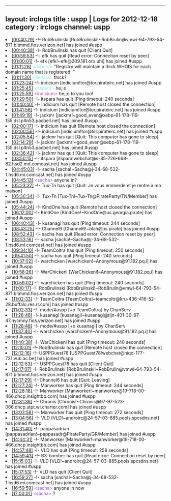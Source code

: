 
---
layout: irclogs
title : uspp | Logs for 2012-12-18
category : irclogs
channel: uspp
---
<li class="logitem"><a href="#00:40:29" name="00:40:29" class="time">[00:40:29]</a> -!- <span class="join">RobBrulinski</span> [RobBrulinski!~RobBrulin@vmwi-64-793-54-871.bltmmd.fios.verizon.net] has joined #uspp </li>
<li class="logitem"><a href="#00:40:38" name="00:40:38" class="time">[00:40:38]</a> -!- <span class="quit">RobBrulinski</span> has quit [Client Quit] </li>
<li class="logitem"><a href="#00:59:53" name="00:59:53" class="time">[00:59:53]</a> -!- <span class="quit">efk</span> has quit [Read error: Connection reset by peer] </li>
<li class="logitem"><a href="#01:00:01" name="01:00:01" class="time">[01:00:01]</a> -!- <span class="join">efk</span> [efk!~efk@209.181.orx.uhi] has joined #uspp </li>
<li class="logitem"><a href="#01:11:26" name="01:11:26" class="time">[01:11:26]</a> <span class="person" style="color:#7deee6">&lt;itspara&gt;</span> "Registry will maintain a thick WHOIS for each domain name that is registered. " </li>
<li class="logitem"><a href="#01:11:30" name="01:11:30" class="time">[01:11:30]</a> <span class="person" style="color:#7deee6">&lt;itspara&gt;</span> thick? </li>
<li class="logitem"><a href="#01:23:24" name="01:23:24" class="time">[01:23:24]</a> -!- <span class="join">indicium</span> [indicium!tor@tor.pirateirc.net] has joined #uspp </li>
<li class="logitem"><a href="#01:25:45" name="01:25:45" class="time">[01:25:45]</a> <span class="person" style="color:#7deee6">&lt;itspara&gt;</span> he;;o </li>
<li class="logitem"><a href="#01:25:59" name="01:25:59" class="time">[01:25:59]</a> <span class="person" style="color:#ce429e">&lt;indicium&gt;</span> he;;o to you too! </li>
<li class="logitem"><a href="#01:29:50" name="01:29:50" class="time">[01:29:50]</a> -!- <span class="quit">itspara</span> has quit [Ping timeout: 240 seconds] </li>
<li class="logitem"><a href="#01:40:40" name="01:40:40" class="time">[01:40:40]</a> -!- <span class="quit">indicium</span> has quit [Remote host closed the connection] </li>
<li class="logitem"><a href="#01:41:56" name="01:41:56" class="time">[01:41:56]</a> -!- <span class="join">indicium</span> [indicium!tor@tor.pirateirc.net] has joined #uspp </li>
<li class="logitem"><a href="#01:49:19" name="01:49:19" class="time">[01:49:19]</a> -!- <span class="join">jackmr</span> [jackmr!~good_even@xebp-61-178-119-155.dsl.pltn53.pacbell.net] has joined #uspp </li>
<li class="logitem"><a href="#02:00:17" name="02:00:17" class="time">[02:00:17]</a> -!- <span class="quit">indicium</span> has quit [Remote host closed the connection] </li>
<li class="logitem"><a href="#02:00:56" name="02:00:56" class="time">[02:00:56]</a> -!- <span class="join">indicium</span> [indicium!tor@tor.pirateirc.net] has joined #uspp </li>
<li class="logitem"><a href="#02:05:54" name="02:05:54" class="time">[02:05:54]</a> -!- <span class="quit">jackmr</span> has quit [Quit: This computer has gone to sleep] </li>
<li class="logitem"><a href="#02:14:29" name="02:14:29" class="time">[02:14:29]</a> -!- <span class="join">jackmr</span> [jackmr!~good_even@xebp-61-178-119-155.dsl.pltn53.pacbell.net] has joined #uspp </li>
<li class="logitem"><a href="#02:36:42" name="02:36:42" class="time">[02:36:42]</a> -!- <span class="quit">jackmr</span> has quit [Quit: This computer has gone to sleep] </li>
<li class="logitem"><a href="#03:50:15" name="03:50:15" class="time">[03:50:15]</a> -!- <span class="join">itspara</span> [itspara!webchat@s-85-726-668-82.hsd2.md.comcast.net] has joined #uspp </li>
<li class="logitem"><a href="#04:45:03" name="04:45:03" class="time">[04:45:03]</a> -!- <span class="join">sacha</span> [sacha!~Sacha@j-34-68-532-1.hsd6.mi.comcast.net] has joined #uspp </li>
<li class="logitem"><a href="#04:45:13" name="04:45:13" class="time">[04:45:13]</a> <span class="person" style="color:#954ef2">&lt;sacha&gt;</span> anyone in? </li>
<li class="logitem"><a href="#05:23:37" name="05:23:37" class="time">[05:23:37]</a> -!- <span class="quit">Tux-Tn</span> has quit [Quit: Je vous emmerde et je rentre à ma maison] </li>
<li class="logitem"><a href="#05:30:34" name="05:30:34" class="time">[05:30:34]</a> -!- <span class="join">Tux-Tn</span> [Tux-Tn!~Tux-Tn@PirateParty/TN/Member] has joined #uspp </li>
<li class="logitem"><a href="#05:44:24" name="05:44:24" class="time">[05:44:24]</a> -!- <span class="quit">KindOne</span> has quit [Remote host closed the connection] </li>
<li class="logitem"><a href="#06:17:00" name="06:17:00" class="time">[06:17:00]</a> -!- <span class="join">KindOne</span> [KindOne!~KindOne@us.georgia.pirate] has joined #uspp </li>
<li class="logitem"><a href="#06:40:43" name="06:40:43" class="time">[06:40:43]</a> -!- <span class="quit">kusanagi</span> has quit [Ping timeout: 244 seconds] </li>
<li class="logitem"><a href="#08:43:25" name="08:43:25" class="time">[08:43:25]</a> -!- <span class="join">Channel6</span> [Channel6!~blah@us.pirate] has joined #uspp </li>
<li class="logitem"><a href="#08:52:43" name="08:52:43" class="time">[08:52:43]</a> -!- <span class="quit">sacha</span> has quit [Read error: Connection reset by peer] </li>
<li class="logitem"><a href="#08:53:16" name="08:53:16" class="time">[08:53:16]</a> -!- <span class="join">sacha</span> [sacha!~Sacha@j-34-68-532-1.hsd6.mi.comcast.net] has joined #uspp </li>
<li class="logitem"><a href="#09:34:10" name="09:34:10" class="time">[09:34:10]</a> -!- <span class="quit">TeamColtra</span> has quit [Ping timeout: 250 seconds] </li>
<li class="logitem"><a href="#09:41:50" name="09:41:50" class="time">[09:41:50]</a> -!- <span class="quit">sacha</span> has quit [Ping timeout: 240 seconds] </li>
<li class="logitem"><a href="#10:37:02" name="10:37:02" class="time">[10:37:02]</a> -!- <span class="join">warchicken</span> [warchicken!~Anonymous@91.182.pq.i] has joined #uspp </li>
<li class="logitem"><a href="#10:58:26" name="10:58:26" class="time">[10:58:26]</a> -!- <span class="join">WarChickenl</span> [WarChickenl!~Anonymous@91.182.pq.i] has joined #uspp </li>
<li class="logitem"><a href="#10:59:02" name="10:59:02" class="time">[10:59:02]</a> -!- <span class="quit">warchicken</span> has quit [Ping timeout: 240 seconds] </li>
<li class="logitem"><a href="#11:00:17" name="11:00:17" class="time">[11:00:17]</a> -!- <span class="join">RobBrulinski</span> [RobBrulinski!~RobBrulin@vmwi-64-793-54-871.bltmmd.fios.verizon.net] has joined #uspp </li>
<li class="logitem"><a href="#11:02:33" name="11:02:33" class="time">[11:02:33]</a> -!- <span class="join">TeamColtra</span> [TeamColtra!~teamcoltr@kru-436-416-52-28.buffalo.res.rr.com] has joined #uspp </li>
<li class="logitem"><a href="#11:02:33" name="11:02:33" class="time">[11:02:33]</a> -!- mode/<span class="mode">#uspp</span> [+o TeamColtra] by ChanServ </li>
<li class="logitem"><a href="#11:28:48" name="11:28:48" class="time">[11:28:48]</a> -!- <span class="join">kusanagi</span> [kusanagi!~kusanagi@tijn-401-30-67-47.nycmny.fios.verizon.net] has joined #uspp </li>
<li class="logitem"><a href="#11:28:48" name="11:28:48" class="time">[11:28:48]</a> -!- mode/<span class="mode">#uspp</span> [+o kusanagi] by ChanServ </li>
<li class="logitem"><a href="#11:37:40" name="11:37:40" class="time">[11:37:40]</a> -!- <span class="join">warchicken</span> [warchicken!~Anonymous@91.182.pq.i] has joined #uspp </li>
<li class="logitem"><a href="#11:40:38" name="11:40:38" class="time">[11:40:38]</a> -!- <span class="quit">WarChickenl</span> has quit [Ping timeout: 240 seconds] </li>
<li class="logitem"><a href="#12:10:01" name="12:10:01" class="time">[12:10:01]</a> -!- <span class="quit">RobBrulinski</span> has quit [Remote host closed the connection] </li>
<li class="logitem"><a href="#12:12:16" name="12:12:16" class="time">[12:12:16]</a> -!- <span class="join">USPPGuest78</span> [USPPGuest78!webchat@niqd-177-731.vub.ac.be] has joined #uspp </li>
<li class="logitem"><a href="#12:12:53" name="12:12:53" class="time">[12:12:53]</a> -!- <span class="quit">USPPGuest78</span> has quit [Client Quit] </li>
<li class="logitem"><a href="#12:17:07" name="12:17:07" class="time">[12:17:07]</a> -!- <span class="join">RobBrulinski</span> [RobBrulinski!~RobBrulin@vmwi-64-793-54-871.bltmmd.fios.verizon.net] has joined #uspp </li>
<li class="logitem"><a href="#12:17:29" name="12:17:29" class="time">[12:17:29]</a> -!- <span class="quit">Channel6</span> has quit [Quit: Leaving] </li>
<li class="logitem"><a href="#12:27:24" name="12:27:24" class="time">[12:27:24]</a> -!- <span class="quit">Manworker</span> has quit [Ping timeout: 244 seconds] </li>
<li class="logitem"><a href="#12:28:18" name="12:28:18" class="time">[12:28:18]</a> -!- <span class="join">Manworker</span> [Manworker!~manworker@19-718-00-466.dhcp.insightbb.com] has joined #uspp </li>
<li class="logitem"><a href="#12:31:36" name="12:31:36" class="time">[12:31:36]</a> -!- <span class="join">Chronis</span> [Chronis!~Chronis@97-97-523-066.dhcp.stpt.wi.charter.com] has joined #uspp </li>
<li class="logitem"><a href="#13:03:58" name="13:03:58" class="time">[13:03:58]</a> -!- <span class="quit">Manworker</span> has quit [Ping timeout: 272 seconds] </li>
<li class="logitem"><a href="#13:04:56" name="13:04:56" class="time">[13:04:56]</a> -!- <span class="join">VLD</span> [VLD!~androirc@24-57-03-885.pools.spcsdns.net] has joined #uspp </li>
<li class="logitem"><a href="#14:31:40" name="14:31:40" class="time">[14:31:40]</a> -!- <span class="join">pappasadrian</span> [pappasadrian!~pappasadr@PirateParty/GR/Member] has joined #uspp </li>
<li class="logitem"><a href="#14:44:31" name="14:44:31" class="time">[14:44:31]</a> -!- <span class="join">Manworker</span> [Manworker!~manworker@19-718-00-466.dhcp.insightbb.com] has joined #uspp </li>
<li class="logitem"><a href="#14:57:48" name="14:57:48" class="time">[14:57:48]</a> -!- <span class="quit">VLD</span> has quit [Ping timeout: 258 seconds] </li>
<li class="logitem"><a href="#14:59:43" name="14:59:43" class="time">[14:59:43]</a> -!- <span class="quit">B3-bomber</span> has quit [Read error: Connection reset by peer] </li>
<li class="logitem"><a href="#15:15:03" name="15:15:03" class="time">[15:15:03]</a> -!- <span class="join">VLD</span> [VLD!~androirc@24-57-03-885.pools.spcsdns.net] has joined #uspp </li>
<li class="logitem"><a href="#15:17:53" name="15:17:53" class="time">[15:17:53]</a> -!- <span class="quit">VLD</span> has quit [Client Quit] </li>
<li class="logitem"><a href="#16:59:27" name="16:59:27" class="time">[16:59:27]</a> -!- <span class="join">sacha</span> [sacha!~Sacha@j-34-68-532-1.hsd6.mi.comcast.net] has joined #uspp </li>
<li class="logitem"><a href="#16:59:59" name="16:59:59" class="time">[16:59:59]</a> <span class="person" style="color:#954ef2">&lt;sacha&gt;</span> anyone in now </li>
<li class="logitem"><a href="#17:00:01" name="17:00:01" class="time">[17:00:01]</a> <span class="person" style="color:#954ef2">&lt;sacha&gt;</span> ? </li>


